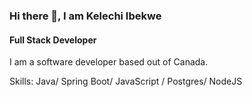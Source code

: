 ### Hi there 👋, I am Kelechi Ibekwe
#### Full Stack Developer
I am a software developer based out of Canada.

Skills: Java/ Spring Boot/ JavaScript / Postgres/ NodeJS


<!--[<img src='https://cdn.jsdelivr.net/npm/simple-icons@3.0.1/icons/github.svg' alt='github' height='40'>](https://github.com/Kelechiibekwe)  [<img src='https://cdn.jsdelivr.net/npm/simple-icons@3.0.1/icons/linkedin.svg' alt='linkedin' height='40'>](https://www.linkedin.com/in/https://www.linkedin.com/in/kelechi-ibekwe//) -->

<!--![GitHub stats](https://github-readme-stats.vercel.app/api?username=Kelechiibekwe&show_icons=true)-->


